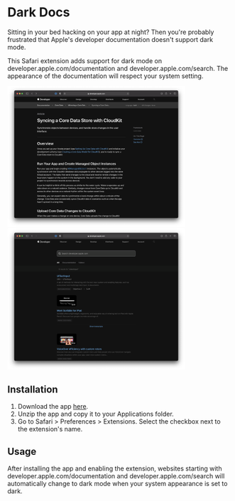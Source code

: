 # Dark Docs

Sitting in your bed hacking on your app at night? Then you're probably frustrated that Apple's developer documentation doesn't support dark mode.

This Safari extension adds support for dark mode on developer.apple.com/documentation and developer.apple.com/search. The appearance of the documentation will respect your system setting.

<img width="400" src="https://raw.githubusercontent.com/simonbs/darkdocs/master/screenshot-docs.png" /> <img width="400" src="https://raw.githubusercontent.com/simonbs/darkdocs/master/screenshot-search.png" />

## Installation

1. Download the app [here](https://github.com/simonbs/darkdocs/releases).
2. Unzip the app and copy it to your Applications folder.
3. Go to Safari > Preferences > Extensions. Select the checkbox next to the extension's name.

## Usage

After installing the app and enabling the extension, websites starting with developer.apple.com/documentation and developer.apple.com/search will automatically change to dark mode when your system appearance is set to dark.
